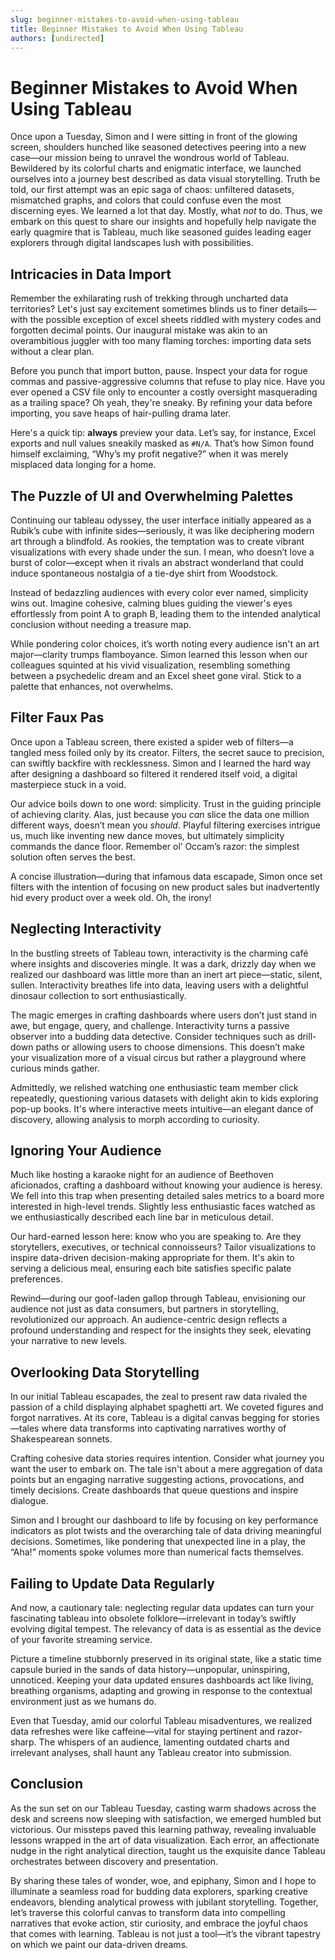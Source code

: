 ```yaml
---
slug: beginner-mistakes-to-avoid-when-using-tableau
title: Beginner Mistakes to Avoid When Using Tableau
authors: [undirected]
---
```



# Beginner Mistakes to Avoid When Using Tableau

Once upon a Tuesday, Simon and I were sitting in front of the glowing screen, shoulders hunched like seasoned detectives peering into a new case—our mission being to unravel the wondrous world of Tableau. Bewildered by its colorful charts and enigmatic interface, we launched ourselves into a journey best described as data visual storytelling. Truth be told, our first attempt was an epic saga of chaos: unfiltered datasets, mismatched graphs, and colors that could confuse even the most discerning eyes. We learned a lot that day. Mostly, what *not* to do. Thus, we embark on this quest to share our insights and hopefully help navigate the early quagmire that is Tableau, much like seasoned guides leading eager explorers through digital landscapes lush with possibilities.

## Intricacies in Data Import

Remember the exhilarating rush of trekking through uncharted data territories? Let's just say excitement sometimes blinds us to finer details—with the possible exception of excel sheets riddled with mystery codes and forgotten decimal points. Our inaugural mistake was akin to an overambitious juggler with too many flaming torches: importing data sets without a clear plan.

Before you punch that import button, pause. Inspect your data for rogue commas and passive-aggressive columns that refuse to play nice. Have you ever opened a CSV file only to encounter a costly oversight masquerading as a trailing space? Oh yeah, they're sneaky. By refining your data before importing, you save heaps of hair-pulling drama later.

Here's a quick tip: **always** preview your data. Let’s say, for instance, Excel exports and null values sneakily masked as `#N/A`. That’s how Simon found himself exclaiming, “Why’s my profit negative?” when it was merely misplaced data longing for a home.

## The Puzzle of UI and Overwhelming Palettes

Continuing our tableau odyssey, the user interface initially appeared as a Rubik’s cube with infinite sides—seriously, it was like deciphering modern art through a blindfold. As rookies, the temptation was to create vibrant visualizations with every shade under the sun. I mean, who doesn’t love a burst of color—except when it rivals an abstract wonderland that could induce spontaneous nostalgia of a tie-dye shirt from Woodstock.

Instead of bedazzling audiences with every color ever named, simplicity wins out. Imagine cohesive, calming blues guiding the viewer's eyes effortlessly from point A to graph B, leading them to the intended analytical conclusion without needing a treasure map.

While pondering color choices, it’s worth noting every audience isn't an art major—clarity trumps flamboyance. Simon learned this lesson when our colleagues squinted at his vivid visualization, resembling something between a psychedelic dream and an Excel sheet gone viral. Stick to a palette that enhances, not overwhelms.

## Filter Faux Pas

Once upon a Tableau screen, there existed a spider web of filters—a tangled mess foiled only by its creator. Filters, the secret sauce to precision, can swiftly backfire with recklessness. Simon and I learned the hard way after designing a dashboard so filtered it rendered itself void, a digital masterpiece stuck in a void.

Our advice boils down to one word: simplicity. Trust in the guiding principle of achieving clarity. Alas, just because you *can* slice the data one million different ways, doesn’t mean you *should*. Playful filtering exercises intrigue us, much like inventing new dance moves, but ultimately simplicity commands the dance floor. Remember ol’ Occam’s razor: the simplest solution often serves the best.

A concise illustration—during that infamous data escapade, Simon once set filters with the intention of focusing on new product sales but inadvertently hid every product over a week old. Oh, the irony!

## Neglecting Interactivity

In the bustling streets of Tableau town, interactivity is the charming café where insights and discoveries mingle. It was a dark, drizzly day when we realized our dashboard was little more than an inert art piece—static, silent, sullen. Interactivity breathes life into data, leaving users with a delightful dinosaur collection to sort enthusiastically. 

The magic emerges in crafting dashboards where users don’t just stand in awe, but engage, query, and challenge. Interactivity turns a passive observer into a budding data detective. Consider techniques such as drill-down paths or allowing users to choose dimensions. This doesn’t make your visualization more of a visual circus but rather a playground where curious minds gather.

Admittedly, we relished watching one enthusiastic team member click repeatedly, questioning various datasets with delight akin to kids exploring pop-up books. It's where interactive meets intuitive—an elegant dance of discovery, allowing analysis to morph according to curiosity.

## Ignoring Your Audience

Much like hosting a karaoke night for an audience of Beethoven aficionados, crafting a dashboard without knowing your audience is heresy. We fell into this trap when presenting detailed sales metrics to a board more interested in high-level trends. Slightly less enthusiastic faces watched as we enthusiastically described each line bar in meticulous detail.

Our hard-earned lesson here: know who you are speaking to. Are they storytellers, executives, or technical connoisseurs? Tailor visualizations to inspire data-driven decision-making appropriate for them. It's akin to serving a delicious meal, ensuring each bite satisfies specific palate preferences.

Rewind—during our goof-laden gallop through Tableau, envisioning our audience not just as data consumers, but partners in storytelling, revolutionized our approach. An audience-centric design reflects a profound understanding and respect for the insights they seek, elevating your narrative to new levels.

## Overlooking Data Storytelling

In our initial Tableau escapades, the zeal to present raw data rivaled the passion of a child displaying alphabet spaghetti art. We coveted figures and forgot narratives. At its core, Tableau is a digital canvas begging for stories—tales where data transforms into captivating narratives worthy of Shakespearean sonnets.

Crafting cohesive data stories requires intention. Consider what journey you want the user to embark on. The tale isn't about a mere aggregation of data points but an engaging narrative suggesting actions, provocations, and timely decisions. Create dashboards that queue questions and inspire dialogue.

Simon and I brought our dashboard to life by focusing on key performance indicators as plot twists and the overarching tale of data driving meaningful decisions. Sometimes, like pondering that unexpected line in a play, the “Aha!” moments spoke volumes more than numerical facts themselves.

## Failing to Update Data Regularly

And now, a cautionary tale: neglecting regular data updates can turn your fascinating tableau into obsolete folklore—irrelevant in today’s swiftly evolving digital tempest. The relevancy of data is as essential as the device of your favorite streaming service.

Picture a timeline stubbornly preserved in its original state, like a static time capsule buried in the sands of data history—unpopular, uninspiring, unnoticed. Keeping your data updated ensures dashboards act like living, breathing organisms, adapting and growing in response to the contextual environment just as we humans do.

Even that Tuesday, amid our colorful Tableau misadventures, we realized data refreshes were like caffeine—vital for staying pertinent and razor-sharp. The whispers of an audience, lamenting outdated charts and irrelevant analyses, shall haunt any Tableau creator into submission.

## Conclusion

As the sun set on our Tableau Tuesday, casting warm shadows across the desk and screens now sleeping with satisfaction, we emerged humbled but victorious. Our missteps paved this learning pathway, revealing invaluable lessons wrapped in the art of data visualization. Each error, an affectionate nudge in the right analytical direction, taught us the exquisite dance Tableau orchestrates between discovery and presentation.

By sharing these tales of wonder, woe, and epiphany, Simon and I hope to illuminate a seamless road for budding data explorers, sparking creative endeavors, blending analytical prowess with jubilant storytelling. Together, let’s traverse this colorful canvas to transform data into compelling narratives that evoke action, stir curiosity, and embrace the joyful chaos that comes with learning. Tableau is not just a tool—it’s the vibrant tapestry on which we paint our data-driven dreams.